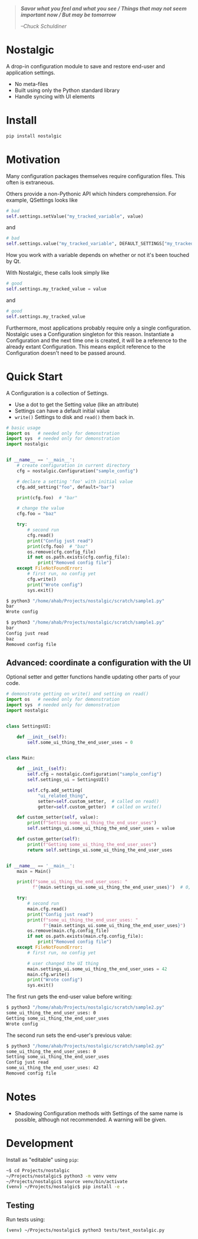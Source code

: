 > ***Savor what you feel and what you see / Things that may not seem important now / But may be tomorrow***
>
> *–Chuck Schuldiner*

# Nostalgic
A drop-in configuration module to save and restore end-user and
application settings.

- No meta-files
- Built using only the Python standard library
- Handle syncing with UI elements

# Install
```python
pip install nostalgic
```

# Motivation
Many configuration packages themselves require configuration files.
This often is extraneous.

Others provide a non-Pythonic API which hinders comprehension.  For
example, QSettings looks like

```python
# bad
self.settings.setValue("my_tracked_variable", value)
```

and

```python
# bad
self.settings.value("my_tracked_variable", DEFAULT_SETTINGS["my_tracked_variable"])
```

How you work with a variable depends on whether or not it's been
touched by Qt.

With Nostalgic, these calls look simply like

```python
# good
self.settings.my_tracked_value = value
```

and

```python
# good
self.settings.my_tracked_value
```

Furthermore, most applications probably require only a single
configuration.  Nostalgic uses a Configuration singleton for this
reason.  Instantiate a Configuration and the next time one is created,
it will be a reference to the already extant Configuration.  This
means explicit reference to the Configuration doesn't need to be
passed around.

# Quick Start
A Configuration is a collection of Settings.

- Use a dot to get the Setting value (like an attribute)
- Settings can have a default initial value
- `write()` Settings to disk and `read()` them back in.

```python
# basic usage
import os   # needed only for demonstration
import sys  # needed only for demonstration
import nostalgic


if __name__ == '__main__':
    # create configuration in current directory
    cfg = nostalgic.Configuration("sample_config")

    # declare a setting 'foo' with initial value
    cfg.add_setting("foo", default="bar")

    print(cfg.foo)  # "bar"

    # change the value
    cfg.foo = "baz"

    try:
        # second run
        cfg.read()
        print("Config just read")
        print(cfg.foo)  # "baz"
        os.remove(cfg.config_file)
        if not os.path.exists(cfg.config_file):
            print("Removed config file")
    except FileNotFoundError:
        # first run, no config yet
        cfg.write()
        print("Wrote config")
        sys.exit()

```

```sh
$ python3 "/home/ahab/Projects/nostalgic/scratch/sample1.py"
bar
Wrote config

$ python3 "/home/ahab/Projects/nostalgic/scratch/sample1.py"
bar
Config just read
baz
Removed config file
```

## Advanced: coordinate a configuration with the UI
Optional setter and getter functions handle updating other parts of your code.

```python
# demonstrate getting on write() and setting on read()
import os   # needed only for demonstration
import sys  # needed only for demonstration
import nostalgic


class SettingsUI:

    def __init__(self):
        self.some_ui_thing_the_end_user_uses = 0


class Main:

    def __init__(self):
        self.cfg = nostalgic.Configuration("sample_config")
        self.settings_ui = SettingsUI()

        self.cfg.add_setting(
            "ui_related_thing",
            setter=self.custom_setter,  # called on read()
            getter=self.custom_getter)  # called on write()

    def custom_setter(self, value):
        print(f"Setting some_ui_thing_the_end_user_uses")
        self.settings_ui.some_ui_thing_the_end_user_uses = value

    def custom_getter(self):
        print(f"Getting some_ui_thing_the_end_user_uses")
        return self.settings_ui.some_ui_thing_the_end_user_uses


if __name__ == '__main__':
    main = Main()

    print(f"some_ui_thing_the_end_user_uses: "
          f"{main.settings_ui.some_ui_thing_the_end_user_uses}")  # 0, the initial value

    try:
        # second run
        main.cfg.read()
        print("Config just read")
        print(f"some_ui_thing_the_end_user_uses: "
              f"{main.settings_ui.some_ui_thing_the_end_user_uses}")
        os.remove(main.cfg.config_file)
        if not os.path.exists(main.cfg.config_file):
            print("Removed config file")
    except FileNotFoundError:
        # first run, no config yet

        # user changed the UI thing
        main.settings_ui.some_ui_thing_the_end_user_uses = 42
        main.cfg.write()
        print("Wrote config")
        sys.exit()

```

The first run gets the end-user value before writing:

```sh
$ python3 "/home/ahab/Projects/nostalgic/scratch/sample2.py"
some_ui_thing_the_end_user_uses: 0
Getting some_ui_thing_the_end_user_uses
Wrote config
```

The second run sets the end-user's previous value:

```sh
$ python3 "/home/ahab/Projects/nostalgic/scratch/sample2.py"
some_ui_thing_the_end_user_uses: 0
Setting some_ui_thing_the_end_user_uses
Config just read
some_ui_thing_the_end_user_uses: 42
Removed config file

```

# Notes
- Shadowing Configuration methods with Settings of the same name is
  possible, although not recommended.  A warning will be given.

# Development
Install as "editable" using `pip`:

```sh
~$ cd Projects/nostalgic
~/Projects/nostalgic$ python3 -m venv venv
~/Projects/nostalgic$ source venv/bin/activate
(venv) ~/Projects/nostalgic$ pip install -e .
```

## Testing
Run tests using:

```sh
(venv) ~/Projects/nostalgic$ python3 tests/test_nostalgic.py
```

